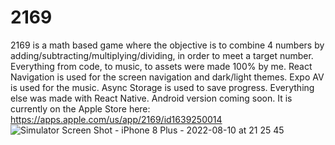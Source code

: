 # 2169

2169 is a math based game where the objective is to combine 4 numbers by adding/subtracting/multiplying/dividing, in order to meet a target number.
Everything from code, to music, to assets were made 100% by me. 
React Navigation is used for the screen navigation and dark/light themes.
Expo AV is used for the music.
Async Storage is used to save progress.
Everything else was made with React Native.
Android version coming soon.
It is currently on the Apple Store here: https://apps.apple.com/us/app/2169/id1639250014
![Simulator Screen Shot - iPhone 8 Plus - 2022-08-10 at 21 25 45](https://user-images.githubusercontent.com/70503575/191156204-c20e2296-cbc9-4147-81c5-08e93a0c5c2a.png)
